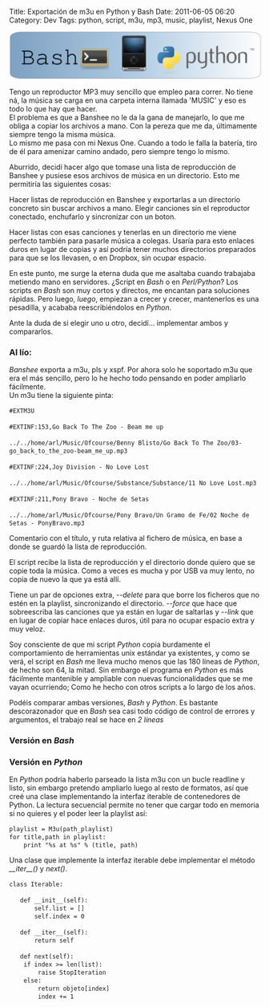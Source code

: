 Title: Exportación de m3u en Python y Bash
Date: 2011-06-05 06:20
Category: Dev
Tags: python, script, m3u, mp3, music, playlist, Nexus One

<div class="img-center">

![image][]
</div>
  
Tengo un reproductor MP3 muy sencillo que empleo para correr. No
tiene ná, la música se carga en una carpeta interna llamada 'MUSIC'
y eso es todo lo que hay que hacer.   
El problema es que a Banshee no le da la gana de manejarlo, lo que
me obliga a copiar los archivos a mano. Con la pereza que me da,
últimamente siempre tengo la misma música.   
Lo mismo me pasa con mi Nexus One. Cuando a todo le falla la
batería, tiro de él para amenizar camino andado, pero siempre tengo
lo mismo.

  
  
Aburrido, decidí hacer algo que tomase una lista de reproducción de
Banshee y pusiese esos archivos de música en un directorio. Esto me
permitiría las siguientes cosas:

  
Hacer listas de reproducción en Banshee y exportarlas a un
directorio concreto sin buscar archivos a mano.
Elegir canciones sin el reproductor conectado, enchufarlo y
sincronizar con un boton.
  
Hacer listas con esas canciones y tenerlas en un directorio me
viene perfecto también para pasarle música a colegas. Usaría para
esto enlaces duros en lugar de copias y así podría tener muchos
directorios preparados para que se los llevasen, o en Dropbox, sin
ocupar espacio.

  
  
En este punto, me surge la eterna duda que me asaltaba cuando
trabajaba metiendo mano en servidores. ¿Script en *Bash* o en
*Perl/Python*? Los scripts en *Bash* son muy cortos y directos, me
encantan para soluciones rápidas. Pero luego, *luego*, empiezan a
crecer y crecer, mantenerlos es una pesadilla, y acababa
reescribiéndolos en *Python*.

  
Ante la duda de si elegir uno u otro, decidí... implementar ambos y
compararlos.

  
### Al lío:

  
  
*Banshee* exporta a m3u, pls y xspf. Por ahora solo he soportado
m3u que era el más sencillo, pero lo he hecho todo pensando en
poder ampliarlo fácilmente.   
Un m3u tiene la siguiente pinta:

  
  
    
    #EXTM3U
    
    #EXTINF:153,Go Back To The Zoo - Beam me up
    
    ../../home/arl/Music/Ofcourse/Benny Blisto/Go Back To The Zoo/03-go_back_to_the_zoo-beam_me_up.mp3
    
    #EXTINF:224,Joy Division - No Love Lost
    
    ../../home/arl/Music/Ofcourse/Substance/Substance/11 No Love Lost.mp3
    
    #EXTINF:211,Pony Bravo - Noche de Setas
    
    ../../home/arl/Music/Ofcourse/Pony Bravo/Un Gramo de Fe/02 Noche de Setas - PonyBravo.mp3

  
  
Comentario con el título, y ruta relativa al fichero de música, en
base a donde se guardó la lista de reproducción.

  
  
El script recibe la lista de reproducción y el directorio donde
quiero que se copie toda la música. Como a veces es mucha y por USB
va muy lento, no copia de nuevo la que ya está allí.

  
Tiene un par de opciones extra, *--delete* para que borre los
ficheros que no estén en la playlist, sincronizando el directorio.
*--force* que hace que sobreescriba las canciones que ya están en
lugar de saltarlas y *--link* que en lugar de copiar hace enlaces
duros, útil para no ocupar espacio extra y muy veloz.

  
  
Soy consciente de que mi script *Python* copia burdamente el
comportamiento de herramientas unix estándar ya existentes, y como
se verá, el script en *Bash* me lleva mucho menos que las 180
líneas de *Python*, de hecho son 64, la mitad. Sin embargo el
programa en *Python* es más fácilmente mantenible y ampliable con
nuevas funcionalidades que se me vayan ocurriendo; Como he hecho
con otros scripts a lo largo de los años.

  
Podéis comparar ambas versiones, *Bash* y *Python*. Es bastante
descorazonador que en *Bash* sea casi todo código de control de
errores y argumentos, el trabajo real se hace en *2 líneas*

  
### Versión en *Bash*

  
  
### Versión en *Python*

  
  
En *Python* podría haberlo parseado la lista m3u con un bucle
readline y listo, sin embargo pretendo ampliarlo luego al resto de
formatos, así que creé una clase implementando la interfaz iterable
de contenedores de Python. La lectura secuencial permite no tener
que cargar todo en memoria si no quieres y el poder leer la
playlist así:
    
    playlist = M3u(path_playlist)
    for title,path in playlist:
        print "%s at %s" % (title, path)
  
Una clase que implemente la interfaz iterable debe implementar el
método *\_\_iter\_\_()* y *next()*.
    
    class Iterable:
    
       def __init__(self):
           self.list = []
           self.index = 0
    
       def __iter__(self):
           return self
    
       def next(self):
        if index >= len(list):
            raise StopIteration
        else:
            return objeto[index]
            index += 1 


  [image]: ./img/cabecera1-1024x192.png "cabecera"
